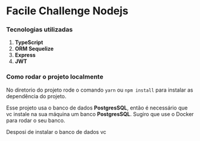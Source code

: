 # Facile Challenge Nodejs


### Tecnologias utilizadas
1. **TypeScript**
2. **ORM Sequelize**
3. **Express**
4. **JWT**

### Como rodar o projeto localmente

No diretorio do projeto rode o comando `yarn` ou `npm install` para instalar as dependência do projeto.

Esse projeto usa o banco de dados **PostgresSQL**, então é necessário que vc instale na sua máquina um banco **PostgresSQL**. Sugiro que use o Docker para rodar o seu banco.

Desposi de instalar o banco de dados vc 
